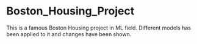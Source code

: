 # Boston_Housing_Project

This is a famous Boston Housing project in ML field.
Different models has been applied to it and changes have been shown.
